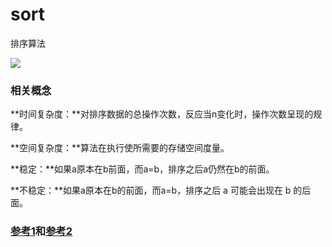 # sort
排序算法

![](https://github.com/BIGWangYuDong/sort/blob/main/sort.png)

### 相关概念

**时间复杂度：**对排序数据的总操作次数，反应当n变化时，操作次数呈现的规律。

**空间复杂度：**算法在执行使所需要的存储空间度量。

**稳定：**如果a原本在b前面，而a=b，排序之后a仍然在b的前面。

**不稳定：**如果a原本在b的前面，而a=b，排序之后 a 可能会出现在 b 的后面。

### [参考1](https://blog.csdn.net/weixin_41571493/article/details/81875088)和[参考2](https://zhuanlan.zhihu.com/p/84759645)
